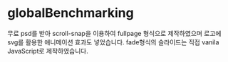 # globalBenchmarking
 무료 psd를 받아 scroll-snap을 이용하여 fullpage 형식으로 제작하였으며 로고에 svg를 활용한 애니메이션 효과도 넣었습니다.
 fade형식의 슬라이드는 직접 vanila JavaScript로 제작하였습니다.
